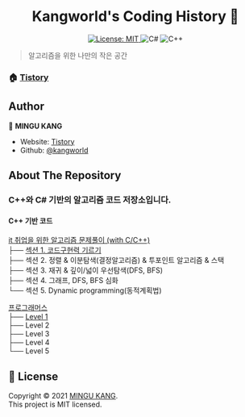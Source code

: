<h1 align="center"> Kangworld's Coding History 👋</h1>
<p align="center">
  <a href="SKIP" target="_blank">
    <img alt="License: MIT" src="https://img.shields.io/badge/License-MIT-yellow.svg" />
  </a>
  <img alt="C#" src="https://img.shields.io/badge/C Sharp-blueviolet?logo=C-Sharp"/>
  <img alt="C++" src="https://img.shields.io/badge/C%2B%2B-blue?logo=C%2B%2B"/>
</p>

> 알고리즘을 위한 나만의 작은 공간

### 🏠 [Tistory](https://kangworld.tistory.com/)

## Author

👤 **MINGU KANG**

* Website: [Tistory](https://kangworld.tistory.com/)
* Github: [@kangworld](https://github.com/kangworld)

## About The Repository 

### C++와 C# 기반의 알고리즘 코드 저장소입니다.

#### C++ 기반 코드


[it 취업을 위한 알고리즘 문제풀이 (with C/C++)](https://github.com/kangworld/CondingTest/tree/master/it%20%EC%B7%A8%EC%97%85%EC%9D%84%20%EC%9C%84%ED%95%9C%20%EC%95%8C%EA%B3%A0%EB%A6%AC%EC%A6%98%20%EB%AC%B8%EC%A0%9C%ED%92%80%EC%9D%B4%20%EC%BD%94%EB%94%A9%ED%85%8C%EC%8A%A4%ED%8A%B8)<br />
├── [섹션 1. 코드구현력 기르기](https://github.com/kangworld/CondingTest/tree/master/it%20%EC%B7%A8%EC%97%85%EC%9D%84%20%EC%9C%84%ED%95%9C%20%EC%95%8C%EA%B3%A0%EB%A6%AC%EC%A6%98%20%EB%AC%B8%EC%A0%9C%ED%92%80%EC%9D%B4%20%EC%BD%94%EB%94%A9%ED%85%8C%EC%8A%A4%ED%8A%B8/%EC%84%B9%EC%85%98%201.%20%EC%BD%94%EB%93%9C%EA%B5%AC%ED%98%84%EB%A0%A5%20%EA%B8%B0%EB%A5%B4%EA%B8%B0)<br />
├── 섹션 2. 정렬 & 이분탐색(결정알고리즘) & 투포인트 알고리즘 & 스택<br />
├── 섹션 3. 재귀 & 깊이/넓이 우선탐색(DFS, BFS)<br />
├── 섹션 4. 그래프, DFS, BFS 심화<br />
└── 섹션 5. Dynamic programming(동적계획법)<br />

[프로그래머스](https://github.com/kangworld/CondingTest/tree/master/%ED%94%84%EB%A1%9C%EA%B7%B8%EB%9E%98%EB%A8%B8%EC%8A%A4)<br />
├── [Level 1](https://github.com/kangworld/CondingTest/tree/master/%ED%94%84%EB%A1%9C%EA%B7%B8%EB%9E%98%EB%A8%B8%EC%8A%A4/Level%201)<br />
├── Level 2 <br />
├── Level 3 <br />
├── Level 4 <br />
└── Level 5 <br />


## 📝 License

Copyright © 2021 [MINGU KANG](https://github.com/kangworld).<br />
This project is MIT licensed.
